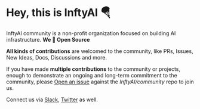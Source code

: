 # Hey, this is InftyAI 🪂

InftyAI community is a non-profit organization focused on building AI infrastructure. **We 💙 Open Source**

**All kinds of contributions** are welcomed to the community, like PRs, Issues, New Ideas, Docs, Discussions and more.

If you have made **multiple contributions** to the community or projects, enough to demonstrate an ongoing and long-term commitment to the community, please [Open an issue](https://github.com/InftyAI/community/issues/new?assignees=&labels=kind%2Fdocumentation&projects=&template=membership.yaml&title=REQUEST%3A+New+membership+for+%3Cyour-GH-handle%3E) against the _InftyAI/community_ repo to join us.

Connect us via [Slack](https://inftyai.slack.com/), [Twitter](https://x.com/InftyAI) as well.
